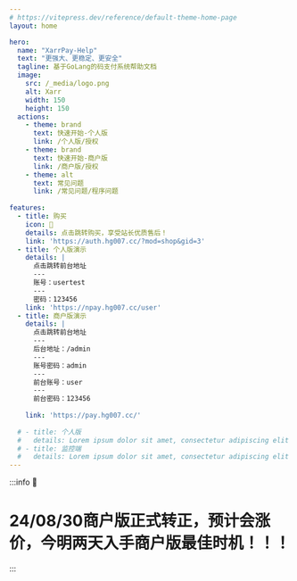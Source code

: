 ```yaml
---
# https://vitepress.dev/reference/default-theme-home-page
layout: home

hero:
  name: "XarrPay-Help"
  text: "更强大、更稳定、更安全"
  tagline: 基于GoLang的码支付系统帮助文档
  image:
    src: /_media/logo.png
    alt: Xarr
    width: 150
    height: 150
  actions:
    - theme: brand
      text: 快速开始-个人版
      link: /个人版/授权
    - theme: brand
      text: 快速开始-商户版
      link: /商户版/授权
    - theme: alt
      text: 常见问题
      link: /常见问题/程序问题
   
features:
  - title: 购买
    icon: 🛒
    details: 点击跳转购买，享受站长优质售后！
    link: 'https://auth.hg007.cc/?mod=shop&gid=3'
  - title: 个人版演示
    details: |
      点击跳转前台地址
      ---
      账号：usertest
      ---
      密码：123456
    link: 'https://npay.hg007.cc/user'
  - title: 商户版演示
    details: | 
      点击跳转前台地址
      ---
      后台地址：/admin
      ---
      账号密码：admin
      ---
      前台账号：user
      ---
      前台密码：123456
      
    link: 'https://pay.hg007.cc/'
  
  # - title: 个人版
  #   details: Lorem ipsum dolor sit amet, consectetur adipiscing elit
  # - title: 监控端
  #   details: Lorem ipsum dolor sit amet, consectetur adipiscing elit
---
```

:::info 📢
# 24/08/30商户版正式转正，预计会涨价，今明两天入手商户版最佳时机！！！
:::

